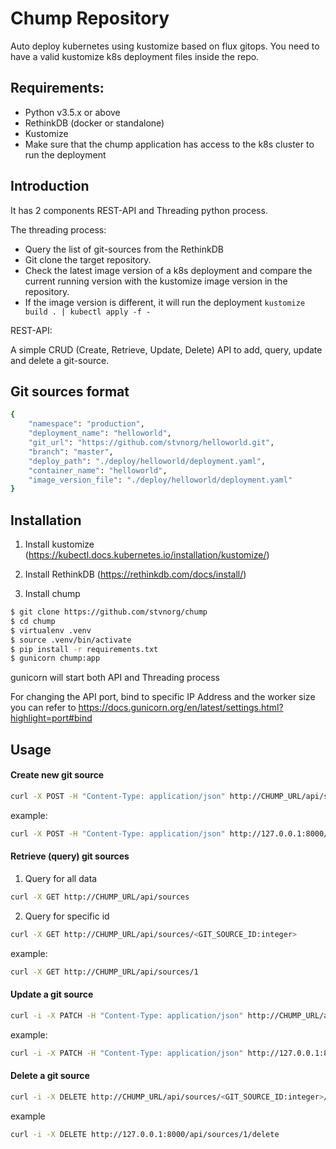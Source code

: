 # Chump Repository

Auto deploy kubernetes using kustomize based on flux gitops. You need to have a valid kustomize k8s deployment files inside the repo.

## Requirements:
- Python v3.5.x or above
- RethinkDB (docker or standalone)
- Kustomize
- Make sure that the chump application has access to the k8s cluster to run the deployment

## Introduction

It has 2 components REST-API and Threading python process. 

The threading process:
- Query the list of git-sources from the RethinkDB
- Git clone the target repository.
- Check the latest image version of a k8s deployment and compare the current running version with the kustomize image version in the repository. 
- If the image version is different, it will run the deployment ```kustomize build . | kubectl apply -f -```

REST-API:

A simple CRUD (Create, Retrieve, Update, Delete) API to add, query, update and delete a git-source.


## Git sources format
```bash
{
    "namespace": "production",
    "deployment_name": "helloworld",
    "git_url": "https://github.com/stvnorg/helloworld.git",
    "branch": "master",
    "deploy_path": "./deploy/helloworld/deployment.yaml",
    "container_name": "helloworld",
    "image_version_file": "./deploy/helloworld/deployment.yaml"
}
```

## Installation

1. Install kustomize (https://kubectl.docs.kubernetes.io/installation/kustomize/)

2. Install RethinkDB (https://rethinkdb.com/docs/install/)

3. Install chump

```bash
$ git clone https://github.com/stvnorg/chump
$ cd chump
$ virtualenv .venv
$ source .venv/bin/activate
$ pip install -r requirements.txt
$ gunicorn chump:app
```
gunicorn will start both API and Threading process

For changing the API port, bind to specific IP Address and the worker size you can refer to https://docs.gunicorn.org/en/latest/settings.html?highlight=port#bind

## Usage

#### Create new git source
```bash
curl -X POST -H "Content-Type: application/json" http://CHUMP_URL/api/sources/create -d '{"namespace": "<NAMESPACE>", "deployment_name": "<DEPLOYMENT_NAME>", "git_url": "<GIT_URL>", "branch": "<GIT_BRANCH>", "deploy_path": "<KUSTOMIZE_DEPLOY_PATH>", "container_name": "<CONTAINER_NAME>", "image_version_file": "<KUSTOMIZE_FILE_WHERE_THE_IMAGE_VERSION_DECLARED"}'
```
example:
```bash
curl -X POST -H "Content-Type: application/json" http://127.0.0.1:8000/api/sources/create -d '{"namespace": "production", "deployment_name": "helloworld", "git_url": "https://github.com/stvnorg/helloworld.git", "branch": "master", "deploy_path": "./deploy/helloworld/deployment.yaml", "container_name": "helloworld", "image_version_file": "./deploy/helloworld/deployment.yaml"}'
```

#### Retrieve (query) git sources
1. Query for all data
```bash
curl -X GET http://CHUMP_URL/api/sources
```

2. Query for specific id
```bash
curl -X GET http://CHUMP_URL/api/sources/<GIT_SOURCE_ID:integer>
```
example:
```bash
curl -X GET http://CHUMP_URL/api/sources/1
```

#### Update a git source
```bash
curl -i -X PATCH -H "Content-Type: application/json" http://CHUMP_URL/api/sources/<GIT_SOURCE_ID:integer>/update -d '{"namespace": "<NAMESPACE>", "deployment_name": "<DEPLOYMENT_NAME>", "git_url": "<GIT_URL>", "branch": "<GIT_BRANCH>", "deploy_path": "<KUSTOMIZE_DEPLOY_PATH>", "container_name": "<CONTAINER_NAME>", "image_version_file": "<KUSTOMIZE_FILE_WHERE_THE_IMAGE_VERSION_DECLARED"}'
```

example:
```bash
curl -i -X PATCH -H "Content-Type: application/json" http://127.0.0.1:8000/api/sources/1/update -d '{"namespace": "production", "deployment_name": "helloworld", "git_url": "https://github.com/stvnorg/helloworld.git", "branch": "master", "deploy_path": "./deploy/helloworld/deployment.yaml", "container_name": "helloworld-container", "image_version_file": "./deploy/helloworld/deployment.yaml"}'
```

#### Delete a git source
```bash
curl -i -X DELETE http://CHUMP_URL/api/sources/<GIT_SOURCE_ID:integer>/delete
```
example
```bash
curl -i -X DELETE http://127.0.0.1:8000/api/sources/1/delete
```

